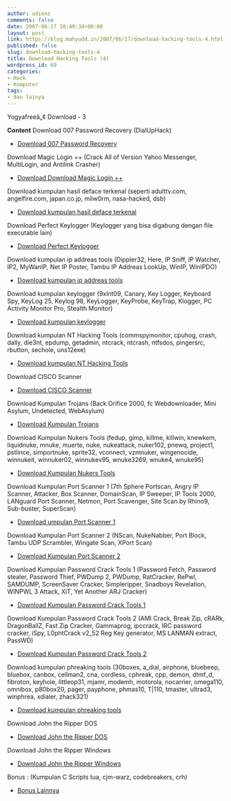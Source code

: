 ```yaml
---
author: udienz
comments: false
date: 2007-06-17 10:49:34+00:00
layout: post
link: https://blog.mahyudd.in/2007/06/17/download-hacking-tools-4.html
published: false
slug: download-hacking-tools-4
title: Download Hacking Tools (4)
wordpress_id: 69
categories:
- Hack
- Komputer
tags:
- dan lainya
---
```


Yogyafreeâ„¢ Download - 3 



**Content**
Download 007 Password Recovery (DialUpHack)
- [Download 007 Password Recovery](http://www.yogyafree.net/007_Password_Recovery.zip)

Download Magic Login ++ (Crack All of Version Yahoo Messenger, MultiLogin, and Antilink Crasher)
- [Download Download Magic Login ++](http://www.yogyafree.net/magic_login.zip)

Download kumpulan hasil deface terkenal (seperti adulttv.com, angelfire.com, japan.co.jp, milw0rm, nasa-hacked, dsb)
- [Download kumpulan hasil deface terkenal](http://www.yogyafree.net/kumpulan_hasil_deface_terkenal.zip)

<!-- more -->

Download Perfect Keylogger (Keylogger yang bisa digabung dengan file executable lain)
- [Download Perfect Keylogger](http://www.yogyafree.net/perfect_keylogger.zip)

Download kumpulan ip addreas tools (Dippler32, Here, IP Sniff, IP Watcher, IP2, MyWanIP, Net IP Poster, Tambu IP Addreas LookUp, WinIP, WinIPDO)
- [Download kumpulan ip addreas tools](http://www.yogyafree.net/ip_address_tools.zip)

Download kumpulan keylogger (9xInt09, Canary, Key Logger, Keyboard Spy, KeyLog 25, Keylog 98, KeyLogger, KeyProbe, KeyTrap, Klogger, PC Activity Monitor Pro, Stealth Monitor)
- [Download kumpulan keylogger](http://www.yogyafree.net/kumpulan_keylogger.zip)

Download kumpulan NT Hacking Tools (commspymonitor, cpuhog, crash, dally, die3nt, epdump, getadmin, ntcrack, ntcrash, ntfsdos, pingersrc, rbutton, sechole, uns12exe)
- [Download kumpulan NT Hacking Tools](http://www.yogyafree.net/kumpulan_nt_hack_tools.zip)

Download CISCO Scanner
- [Download CISCO Scanner](http://www.yogyafree.net/cisco_scanner.zip)

Download Kumpulan Trojans (Back Orifice 2000, fc Webdownloader, Mini Asylum, Undetected, WebAsylum)
- [Download Kumpulan Trojans](http://www.yogyafree.net/kumpulan_trojans.zip)

Download Kumpulan Nukers Tools (fedup, gimp, killme, killwin, knewkem, liquidnuke, mnuke, muerte, nuke, nukeattack, nuker102, pnewq, project1, pstlince, simportnuke, sprite32, vconnect, vzmnuker, wingenocide, winnukeit, winnuker02, winnukev95, wnuke3269, wnuke4, wnuke95)
- [Download Kumpulan Nukers Tools](http://www.yogyafree.net/nukers.zip)

Download Kumpulan Port Scanner 1 (7th Sphere Portscan, Angry IP Scanner, Attacker, Box Scanner, DomainScan, IP Sweeper, IP Tools 2000, LANguard Port Scanner, Netmon, Port Scavenger, Site Scan by Rhino9, Sub-buster, SuperScan)
- [Download umpulan Port Scanner 1](http://www.yogyafree.net/kumpulan_port_scanner.zip)

Download Kumpulan Port Scanner 2 (NScan, NukeNabber, Port Block, Tambu UDP Scrambler, Wingate Scan, XPort Scan)
- [Download Kumpulan Port Scanner 2](http://www.yogyafree.net/kumpulan_port_scanner2.zip)

Download Kumpulan Password Crack Tools 1 (Password Fetch, Password stealer, Password Thief, PWDump 2, PWDump, RatCracker, RePwl, SAMDUMP, ScreenSaver Cracker, Simpleripper, Snadboys Revelation, WINPWL 3 Attack, XiT, Yet Another ARJ Cracker)
- [Download Kumpulan Password Crack Tools 1](http://www.yogyafree.net/password_crack1.zip)

Download Kumpulan Password Crack Tools 2 (AMI Crack, Break Zip, cRARk, DragonBallZ, Fast Zip Cracker, Gammaprog, ipccrack, IRC password cracker, iSpy, L0phtCrack v2_52 Reg Key generator, MS LANMAN extract, PassWD)
- [Download Kumpulan Password Crack Tools 2](http://www.yogyafree.net/password_crack2.zip)

Download kumpulan phreaking tools (30boxes, a_dial, airphone, bluebeep, bluebox, canbox, cellman2, cna, cordless, cphreak, cpp, demon, dtmf_d, fibroton, keyhole, littleop31, mjamr, modemh, motorola, nocarrier, omega110, omnibox, p80box20, pager, payphone, phmas10, T|110, tmaster, ultrad3, winphrea, xdialer, zhack321)
- [Download kumpulan phreaking tools](http://www.yogyafree.net/kumpulan_phreaking_tools.zip)

Download John the Ripper DOS
- [Download John the Ripper DOS](http://www.yogyafree.net/John_the_Ripper_DOS.zip)

Download John the Ripper Windows
- [Download John the Ripper Windows](http://www.yogyafree.net/John_the_Ripper_Windows.zip)

Bonus : (Kumpulan C Scripts tua, cjm-warz, codebreakers, crh)
- [Bonus Lainnya](http://www.yogyafree.net/bonus_lainnya.rar)
